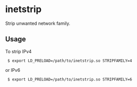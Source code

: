 # inetstrip

Strip unwanted network family.

## Usage

To strip IPv4

```
 $ export LD_PRELOAD=/path/to/inetstrip.so STRIPFAMILY=4
```

or IPv6

```
 $ export LD_PRELOAD=/path/to/inetstrip.so STRIPFAMILY=6
```
